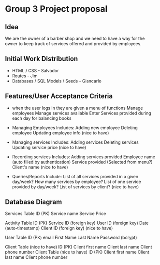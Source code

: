 # Group 3 Project proposal

## Idea
We are the owner of a barber shop and we need to have a way for the owner to keep track of services offered and provided by employees.  


## Initial Work Distribution
- HTML / CSS - Salvador
- Routes - Jim
- Databases / SQL Models / Seeds - Giancarlo 


## Features/User Acceptance Criteria

* when the user logs in they are given a menu of functions
    Manage employees
    Manage services available
    Enter Services provided during each day for balancing books

* Managing Employees
    Includes: 
        Adding new employee
        Deleting employee
        Updating employee info (nice to have)

* Managing services
    Includes:
        Adding services
        Deleting services
        Updating service price (nice to have)

*  Recording services
    Includes:
        Adding services provided
            Employee name (auto filled by authentication)
            Service provided (Selected from menu?)
            Client's name (nice to have)
            

* Queries/Reports
    Include:
        List of all services provided in a given day/week?
        How many services by employee?
        List of one service provided by day/week?
        List of services by client? (nice to have)




## Database Diagram

Services Table
    ID (PK)
    Service name
    Service Price

Activity Table
    ID (PK)
    Service ID (foreign key)
    User ID (foreign key)
    Date (auto-timestamp)
    Client ID (foreign key) (nice to have)

User Table
    ID (PK)
    email
    First Name
    Last Name
    Password (bcrypt)

Client Table (nice to have)
    ID (PK)
    Client first name
    Client last name
    Client phone number
    Client Table (nice to have)
    ID (PK)
    Client first name
    Client last name
    Client phone number
